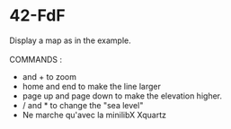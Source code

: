 42-FdF
======

Display a map as in the example.<br />
<br />
COMMANDS :<br />
- and + to zoom<br />
- home and end to make the line larger<br />
- page up and page down to make the elevation higher.<br />
- / and * to change the "sea level"<br />
- Ne marche qu'avec la minilibX Xquartz
